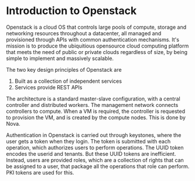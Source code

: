 # Introduction to Openstack

Openstack is a cloud OS that controls large pools of compute, storage and networking resources throughout a datacenter, all managed and provisioned through APIs with common authentication mechanisms. It's mission is to produce the ubiquitious opensource cloud computing platform that meets the need of public or private clouds regardless of size, by being simple to implement and massively scalable.

The two key design principles of Openstack are
1. Built as a collection of independent services
2. Services provide REST APIs

The architecture is a standard master-slave configuration, with a central controller and distributed workers. The management network connects controllers to compute. When a VM is required, the controller is requested to provision the VM, and is created by the compute nodes. This is done by Nova.

Authentication in Openstack is carried out through keystones, where the user gets a token when they login. The token is submitted with each operation, which authorizes users to perform operations. The UUID token encodes the userid and tenants. But these UUID tokens are inefficient. Instead, users are provided roles, which are a collection of rights that can be assigned to a user, that package all the operations that role can perform. PKI tokens are used for this.